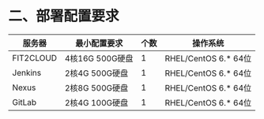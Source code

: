 # **二、部署配置要求**

| 服务器 | 最小配置要求 | 个数 | 操作系统 |
| --- | --- | --- | --- |
| FIT2CLOUD | 4核16G 500G硬盘 | 1 | RHEL/CentOS 6.* 64位 |
| Jenkins | 2核4G 500G硬盘 | 1 | RHEL/CentOS 6.* 64位 |
| Nexus | 2核8G 500G硬盘 | 1 | RHEL/CentOS 6.* 64位 |
| GitLab | 2核4G 100G硬盘 | 1 | RHEL/CentOS 6.* 64位 |